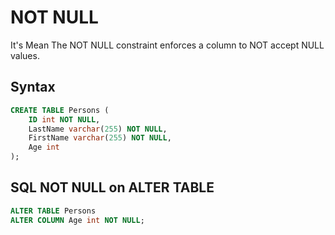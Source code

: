 # NOT NULL
It's Mean The NOT NULL constraint enforces a column to NOT accept NULL values.

## Syntax
```sql
CREATE TABLE Persons (
    ID int NOT NULL,
    LastName varchar(255) NOT NULL,
    FirstName varchar(255) NOT NULL,
    Age int
);

```
## SQL NOT NULL on ALTER TABLE
```sql
ALTER TABLE Persons
ALTER COLUMN Age int NOT NULL;

```